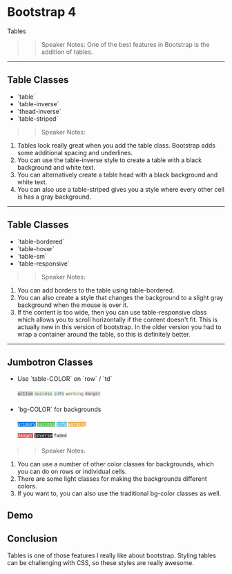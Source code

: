 <!-- .slide: data-state="title" -->
# Bootstrap 4
Tables

> > Speaker Notes:
One of the best features in Bootstrap is the addition of tables.

---

<!-- .slide: data-state="hasicon" -->

## <i class="fa fa-table"></i> Table Classes

<ul>
	<li class="fragment">`table`</li>
	<li class="fragment">`table-inverse`</li>
	<li class="fragment">`thead-inverse`</li>
	<li class="fragment">`table-striped`</li>
</ul>

> > Speaker Notes:
1. Tables look really great when you add the table class. Bootstrap adds some additional spacing and underlines.
2. You can use the table-inverse style to create a table with a black background and white text.
3. You can alternatively create a table head with a black background and white text.
4. You can also use a table-striped gives you a style where every other cell is has a gray background.

---

<!-- .slide: data-state="hasicon" -->

## <i class="fa fa-table"></i> Table Classes

<ul>
	<li>`table-bordered`</li>
	<li class="fragment">`table-hover`</li>
	<li class="fragment">`table-sm`</li>
	<li class="fragment">`table-responsive`</li>
</ul>

> > Speaker Notes:
1. You can add borders to the table using table-bordered.
2. You can also create a style that changes the background to a slight gray background when the mouse is over it.
3. If the content is too wide, then you can use table-responsive class which allows you to scroll horizontally if the content doesn't fit. This is actually new in this version of bootstrap. In the older version you had to wrap a container around the table, so this is definitely better.

---

<!-- .slide: data-state="hasicon" -->

## <i class="fa fa-table"></i> Jumbotron Classes

<ul>
	<li class="fragment"><p contenteditable>Use `table-COLOR` on `row` / `td`</p>
		<small style="line-height: 220%; vertical-align: text-bottom;">
			<code style="background:#D1D1D1; color:#555;">active</code>
			<code style="background:#dff0d8; color:#555;">success</code>
			<code style="background:#d9edf7; color:#555;">info</code>
			<code style="background:#fcf8e3; color:#555;">warning</code>
			<code style="background:#f2dede; color:#555;">danger</code>
		</small>
	</li>
	<li class="fragment"><p contenteditable>`bg-COLOR` for backgrounds</p>
		<small style="line-height: 220%; vertical-align: text-bottom;">
			<code style="background:#0275d8; color:white;">primary</code>
			<code style="background:#5cb85c; color:white;">success</code>
			<code style="background:#5bc0de; color:white;">info</code>
			<code style="background:#f0ad4e; color:white;">warning</code><br>
			<code style="background:#D9534E; color:white;">danger</code>
			<code style="background:#292b2c; color:white;">inverse</code>
			<code style="background:#f7f7f7; color:black;">faded</code>
		</small>
	</li>	
</ul>

> > Speaker Notes:
1. You can use a number of other color classes for backgrounds, which you can do on rows or individual cells.
2. There are some light classes for making the backgrounds different colors.
3. If you want to, you can also use the traditional bg-color classes as well.

## Demo

## Conclusion
Tables is one of those features I really like about bootstrap. Styling tables can be challenging with CSS, so these styles are really awesome.